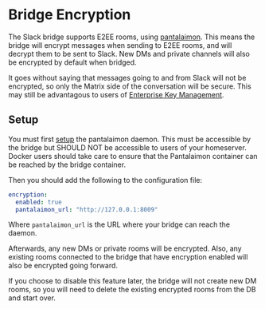 Bridge Encryption
=================

The Slack bridge supports E2EE rooms, using [pantalaimon](https://github.com/matrix-org/pantalaimon).
This means the bridge will encrypt messages when sending to E2EE rooms, and
will decrypt them to be sent to Slack. New DMs and private channels will also
be encrypted by default when bridged.

It goes without saying that messages going to and from Slack will not be encrypted,
so only the Matrix side of the conversation will be secure. This may still be advantagous
to users of [Enterprise Key Management](https://slack.com/intl/en-gb/enterprise-key-management).

## Setup

You must first [setup](https://github.com/matrix-org/pantalaimon#installation) the pantalaimon daemon.
This must be accessible by the bridge but SHOULD NOT be accessible to users of your homeserver. Docker users
should take care to ensure that the Pantalaimon container can be reached by the bridge container.

Then you should add the following to the configuration file:

```yaml
encryption:
  enabled: true
  pantalaimon_url: "http://127.0.0.1:8009"
```

Where `pantalaimon_url` is the URL where your bridge can reach the daemon.

Afterwards, any new DMs or private rooms will be encrypted. Also,  any existing rooms connected
to the bridge that have encryption enabled will also be encrypted going forward.

If you choose to disable this feature later, the bridge will not create new DM rooms, so you will
need to delete the existing encrypted rooms from the DB and start over.